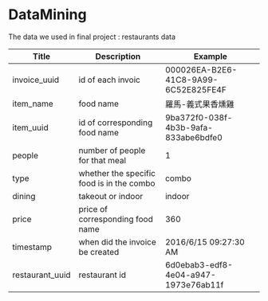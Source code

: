 # DataMining

The data we used in final project : restaurants data 

| Title        | Description    | Example  |
| ------------- |-------------| -----|
| invoice_uuid | id of each invoic |000026EA-B2E6-41C8-9A99-6C52E825FE4F|
| item_name      | food name    |  羅馬-義式果香燻雞 |
|item_uuid | id of corresponding food name      |  9ba372f0-038f-4b3b-9afa-833abe6bdfe0 |
|people| number of people for that meal     |  1 |
|type |  whether the specific food is in the combo     |  combo |
|dining | takeout or  indoor     |  indoor     |
|price | price  of corresponding food name      |  360 |
|timestamp |  when did the invoice be created   |  2016/6/15  09:27:30 AM|
|restaurant_uuid| restaurant id  |  6d0ebab3-edf8-4e04-a947-1973e76ab11f|
